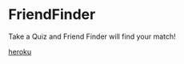 # FriendFinder

Take a Quiz and Friend Finder will find your match!

[heroku](https://buddycheck.herokuapp.com/ "this has been deployed using heroku")